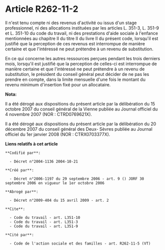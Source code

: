 # Article R262-11-2

Il n'est tenu compte ni des revenus d'activité ou issus d'un stage professionnel, ni des allocations instituées par les
articles L. 351-3, L. 351-9 et L. 351-10 du code du travail, ni des prestations d'aide sociale à l'enfance mentionnées au
chapitre II du titre II du livre II du présent code, lorsqu'il est justifié que la perception de ces revenus est interrompue
de manière certaine et que l'intéressé ne peut prétendre à un revenu de substitution.

En ce qui concerne les autres ressources perçues pendant les trois derniers mois, lorsqu'il est justifié que la perception de
celles-ci est interrompue de manière certaine et que l'intéressé ne peut prétendre à un revenu de substitution, le président
du conseil général peut décider de ne pas les prendre en compte, dans la limite mensuelle d'une fois le montant du revenu
minimum d'insertion fixé pour un allocataire.

**Nota:**

Il a été dérogé aux dispositions du présent article par la délibération du 15 octobre 2007 du conseil général de la Vienne
publiée au Journal officiel du 4 novembre 2007 (NOR : CTRD0769621X).

Il a été dérogé aux dispositions du présent article par la délibération du 20 décembre 2007 du conseil général des Deux-
Sèvres publiée au Journal officiel du 1er janvier 2008 (NOR : CTRX0703377X).

**Liens relatifs à cet article**

	**Codifié par**:

	  - Décret n°2004-1136 2004-10-21

	**Créé par**:

	  - Décret n°2006-1197 du 29 septembre 2006 - art. 9 () JORF 30 septembre 2006 en vigueur le 1er octobre 2006

	**Abrogé par**:

	  - Décret n°2009-404 du 15 avril 2009 - art. 2

	**Cite**:

	  - Code du travail - art. L351-10
	  - Code du travail - art. L351-3
	  - Code du travail - art. L351-9

	**Cité par**:

	  - Code de l'action sociale et des familles - art. R262-11-5 (VT)
